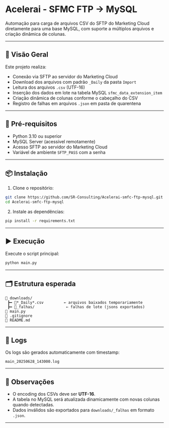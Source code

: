 # Acelerai - SFMC FTP → MySQL

Automação para carga de arquivos CSV do SFTP do Marketing Cloud diretamente para uma base MySQL, com suporte a múltiplos arquivos e criação dinâmica de colunas.

---

## 📂 Visão Geral

Este projeto realiza:

- Conexão via SFTP ao servidor do Marketing Cloud
- Download dos arquivos com padrão `_Daily` da pasta `Import`
- Leitura dos arquivos `.csv` (UTF-16)
- Inserção dos dados em lote na tabela MySQL `sfmc_data_extension_item`
- Criação dinâmica de colunas conforme o cabeçalho do CSV
- Registro de falhas em arquivos `.json` em pasta de quarentena

---

## 📌 Pré-requisitos

- Python 3.10 ou superior
- MySQL Server (acessível remotamente)
- Acesso SFTP ao servidor do Marketing Cloud
- Variável de ambiente `SFTP_PASS` com a senha

---

## 📦 Instalação

1. Clone o repositório:

```bash
git clone https://github.com/SR-Consulting/Acelerai-smfc-ftp-mysql.git
cd Acelerai-smfc-ftp-mysql
```

2. Instale as dependências:

```bash
pip install -r requirements.txt
```


---


## ▶️ Execução

Execute o script principal:

```bash
python main.py
```

---

## 🗂️ Estrutura esperada

```
📁 downloads/
 ┣━ 📄*_Daily*.csv         ← arquivos baixados temporariamente
 ┣━ 📁_falhas/              ← falhas de lote (jsons exportados)
📄 main.py
📄 .gitignore
📄 README.md
```

---

## 🧾 Logs

Os logs são gerados automaticamente com timestamp:

```text
main_20250628_143000.log
```

---

## 📌 Observações

- O encoding dos CSVs deve ser **UTF-16**.
- A tabela no MySQL será atualizada dinamicamente com novas colunas quando detectadas.
- Dados inválidos são exportados para `downloads/_falhas` em formato `.json`.

---
